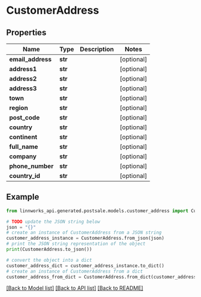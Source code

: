 # CustomerAddress


## Properties

Name | Type | Description | Notes
------------ | ------------- | ------------- | -------------
**email_address** | **str** |  | [optional] 
**address1** | **str** |  | [optional] 
**address2** | **str** |  | [optional] 
**address3** | **str** |  | [optional] 
**town** | **str** |  | [optional] 
**region** | **str** |  | [optional] 
**post_code** | **str** |  | [optional] 
**country** | **str** |  | [optional] 
**continent** | **str** |  | [optional] 
**full_name** | **str** |  | [optional] 
**company** | **str** |  | [optional] 
**phone_number** | **str** |  | [optional] 
**country_id** | **str** |  | [optional] 

## Example

```python
from linnworks_api.generated.postsale.models.customer_address import CustomerAddress

# TODO update the JSON string below
json = "{}"
# create an instance of CustomerAddress from a JSON string
customer_address_instance = CustomerAddress.from_json(json)
# print the JSON string representation of the object
print(CustomerAddress.to_json())

# convert the object into a dict
customer_address_dict = customer_address_instance.to_dict()
# create an instance of CustomerAddress from a dict
customer_address_from_dict = CustomerAddress.from_dict(customer_address_dict)
```
[[Back to Model list]](../README.md#documentation-for-models) [[Back to API list]](../README.md#documentation-for-api-endpoints) [[Back to README]](../README.md)



